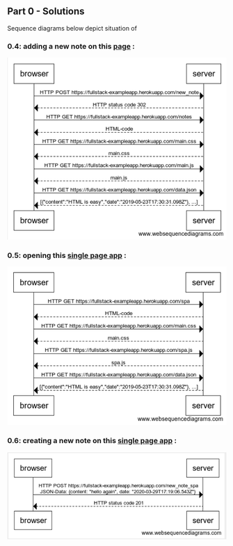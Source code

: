 ## Part 0 - Solutions

Sequence diagrams below depict situation of 


### 0.4: adding a new note on this [page](https://fullstack-exampleapp.herokuapp.com/notes) :

![New note](https://github.com/idaliisa/fullstack/blob/master/part0/images/newNote.png)


### 0.5: opening this [single page app](https://fullstack-exampleapp.herokuapp.com/spa) :

![Open single page app](https://github.com/idaliisa/fullstack/blob/master/part0/images/openSpa.png)


### 0.6: creating a new note on this [single page app](https://fullstack-exampleapp.herokuapp.com/spa) :

![New note on single page app](https://github.com/idaliisa/fullstack/blob/master/part0/images/newNoteSpa.png)

